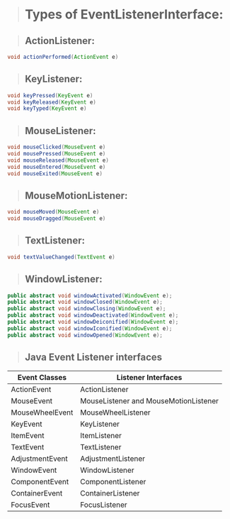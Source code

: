 > # Types of EventListenerInterface:

> ## ActionListener:
```java
void actionPerformed(ActionEvent e)
```
> ## KeyListener:
```java
void keyPressed(KeyEvent e)
void keyReleased(KeyEvent e)
void keyTyped(KeyEvent e)
```
> ## MouseListener:
```java
void mouseClicked(MouseEvent e)
void mousePressed(MouseEvent e)
void mouseReleased(MouseEvent e)
void mouseEntered(MouseEvent e)
void mouseExited(MouseEvent e)
```
> ## MouseMotionListener:
```java
void mouseMoved(MouseEvent e)
void mouseDragged(MouseEvent e)
```
> ## TextListener:
```java
void textValueChanged(TextEvent e)
```

> ## WindowListener:
```java
public abstract void windowActivated(WindowEvent e);  
public abstract void windowClosed(WindowEvent e);  
public abstract void windowClosing(WindowEvent e);  
public abstract void windowDeactivated(WindowEvent e);  
public abstract void windowDeiconified(WindowEvent e);  
public abstract void windowIconified(WindowEvent e);  
public abstract void windowOpened(WindowEvent e);
```
> ## Java Event Listener interfaces
Event Classes | Listener Interfaces
------------  | -------------------
ActionEvent   |	ActionListener
MouseEvent    | MouseListener and MouseMotionListener
MouseWheelEvent | MouseWheelListener
KeyEvent	| KeyListener
ItemEvent	| ItemListener
TextEvent	| TextListener
AdjustmentEvent	| AdjustmentListener
WindowEvent	| WindowListener
ComponentEvent	| ComponentListener
ContainerEvent	| ContainerListener
FocusEvent	|  FocusListener